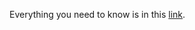  Everything you need to know is in this [link](https://docs.google.com/document/d/149uR-qawEvs2G_yIHa2sgefJl2jxV3MVrSg-RgCJFLA/edit). 
